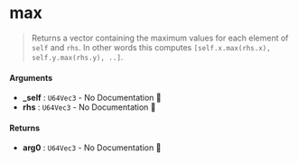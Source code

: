 # max

>  Returns a vector containing the maximum values for each element of `self` and `rhs`.
>  In other words this computes `[self.x.max(rhs.x), self.y.max(rhs.y), ..]`.

#### Arguments

- **\_self** : `U64Vec3` \- No Documentation 🚧
- **rhs** : `U64Vec3` \- No Documentation 🚧

#### Returns

- **arg0** : `U64Vec3` \- No Documentation 🚧